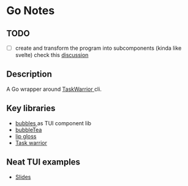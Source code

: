 # Go Notes

## TODO

- [ ] create and  transform the program into subcomponents (kinda like svelte) check this [ discussion ]( https://github.com/charmbracelet/bubbletea/discussions/176)

## Description

A Go wrapper around [ TaskWarrior ](https://taskwarrior.org/) cli.
## Key libraries

* [ bubbles ](https://github.com/charmbracelet/bubbles) as TUI component lib
* [ bubbleTea ](https://github.com/charmbracelet/bubbletea)
* [ lip gloss](https://github.com/charmbracelet/lipgloss)
* [Task warrior](https://taskwarrior.org/docs/start.html)

## Neat TUI examples

* [ Slides ](https://github.com/maaslalani/slides)



